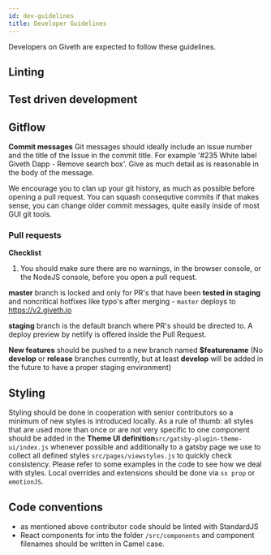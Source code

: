 ```yaml
---
id: dev-guidelines
title: Developer Guidelines
---
```


Developers on Giveth are expected to follow these guidelines.

## Linting


## Test driven development


## Gitflow

**Commit messages** 
Git messages should ideally include an issue number and the title of the Issue in the commit title. For example '#235 White label Giveth Dapp - Remove search box'. Give as much detail as is reasonable in the body of the message.

We encourage you to clan up your git history, as much as possible before opening a pull request. You can squash consequtive commits if that makes sense, you can change older commit messages, quite easily inside of most GUI git tools.


### Pull requests

**Checklist**
1. You should make sure there are no warnings, in the browser console, or the NodeJS console, before you open a pull request.

**master** branch is locked and only for PR's that have been **tested in staging** and noncritical hotfixes like typo's after merging - `master` deploys to https://v2.giveth.io

**staging** branch is the default branch where PR's should be directed to. A deploy preview by netlify is offered inside the Pull Request.

**New features** should be pushed to a new branch named **$featurename** (No **develop** or **release** branches currently, but at least **develop** will be added in the future to have a proper staging environment) 

## Styling

Styling should be done in cooperation with senior contributors so a minimum of new styles is introduced locally. As a rule of thumb: all styles that are used more than once or are not very specific to one component should be added in the **Theme UI definition**`src/gatsby-plugin-theme-ui/index.js` whenever possible and additionally to a gatsby page we use to collect all defined styles `src/pages/viewstyles.js` to quickly check consistency.
Please refer to some examples in the code to see how we deal with styles. Local overrides and extensions should be done via `sx prop` or `emotionJS`.

## Code conventions
- as mentioned above contributor code should be linted with StandardJS
- React components for into the folder `/src/components` and component filenames should be written in Camel case.
